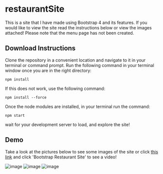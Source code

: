 # restaurantSite

This is a site that I have made using Bootstrap 4 and its features. If you would like to view the site read the instructions below or view the images attached! Please note that the menu page has not been created.

## Download Instructions

Clone the repository in a convenient location and navigate to it in your terminal or command prompt. Run the following command in your terminal window once you are in the right directory:

```npm install```

If this does not work, use the following command:

```npm install --force```

Once the node modules are installed, in your terminal run the command:

```npm start```

wait for your development server to load, and explore the site!

## Demo

Take a look at the pictures below to see some images of the site or click [this link](https://maazmakrod.github.io/#projects) and click 'Bootstrap Restaurant Site' to see a video!

![image](https://user-images.githubusercontent.com/67477587/127752079-9aef6986-0d89-4b6d-abb8-3145b4ea03a6.png)
![image](https://user-images.githubusercontent.com/67477587/127752082-47eb057b-b0df-4fe8-a3f7-148b57201a87.png)
![image](https://user-images.githubusercontent.com/67477587/127752091-f36b2d3e-5e33-4b04-afb7-c198ba9bcf9a.png)
